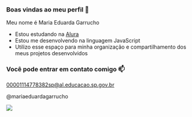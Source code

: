 ### Boas vindas ao meu perfil 🦄

Meu nome é Maria Eduarda Garrucho

- Estou estudando na [Alura](https://www.alura.com.br)
- Estou me desenvolvendo na linguagem JavaScript
- Utilizo esse espaço para minha organização e compartilhamento dos meus projetos desenvolvidos

### Você pode entrar em contato comigo 📫

00001114778382sp@al.educacao.sp.gov.br

@mariaeduardagarrucho  

![](https://media.tenor.com/uvt6ybu_JtIAAAAi/hello-kitty-and-her-unicorn.gif)
